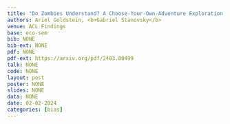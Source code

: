 ```yaml
---
title: "Do Zombies Understand? A Choose-Your-Own-Adventure Exploration of Machine Cognition"
authors: Ariel Goldstein, <b>Gabriel Stanovsky</b>
venue: ACL Findings
base: eco-sem
bib: NONE
bib-ext: NONE
pdf: NONE
pdf-ext: https://arxiv.org/pdf/2403.00499
talk: NONE
code: NONE
layout: post
poster: NONE
slides: NONE
data: NONE
date: 02-02-2024
categories: [bias]
---
```

